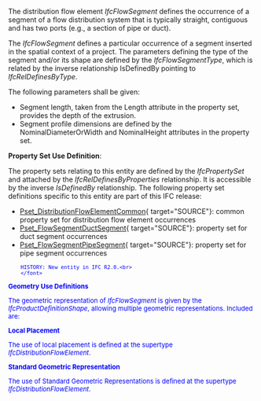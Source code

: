 ﻿The distribution flow element _IfcFlowSegment_ defines the occurrence of a segment of a flow distribution system that is typically straight, contiguous and has two ports (e.g., a section of pipe or duct).

The _IfcFlowSegment_ defines a particular occurrence of a segment inserted in the spatial context of a project. The parameters defining the type of the segment and/or its shape are defined by the _IfcFlowSegmentType_, which is related by the inverse relationship IsDefinedBy pointing to _IfcRelDefinesByType_.

The following parameters shall be given:

* Segment length, taken from the Length attribute in the property set, provides the depth of the extrusion.
* Segment profile dimensions are defined by the NominalDiameterOrWidth and NominalHeight attributes in the property set.

****Property Set Use Definition****:

The property sets relating to this entity are defined by the _IfcPropertySet_ and attached by the _IfcRelDefinesByProperties_ relationship. It is accessible by the inverse _IsDefinedBy_ relationship. The following property set definitions specific to this entity are part of this IFC release:

* [Pset_DistributionFlowElementCommon](../../psd/IfcSharedBldgServiceElements/Pset_DistributionFlowElementCommon.xml){ target="SOURCE"}: common property set for distribution flow element occurrences 
* [Pset_FlowSegmentDuctSegment](../../psd/IfcSharedBldgServiceElements/Pset_FlowSegmentDuctSegment.xml){ target="SOURCE"}: property set for duct segment occurrences 
* [Pset_FlowSegmentPipeSegment](../../psd/IfcSharedBldgServiceElements/Pset_FlowSegmentPipeSegment.xml){ target="SOURCE"}: property set for pipe segment occurrences 

> <font color="#0000ff" size="-1">
    	HISTORY: New entity in IFC R2.0.<br>
    	</font>

**Geometry Use Definitions**

The geometric representation of _IfcFlowSegment_ is given by the _IfcProductDefinitionShape_, allowing multiple geometric representations. Included are:

**Local Placement**

The use of local placement is defined at the supertype _IfcDistributionFlowElement_.

**Standard Geometric Representation**

The use of Standard Geometric Representations is defined at the supertype _IfcDistributionFlowElement_.